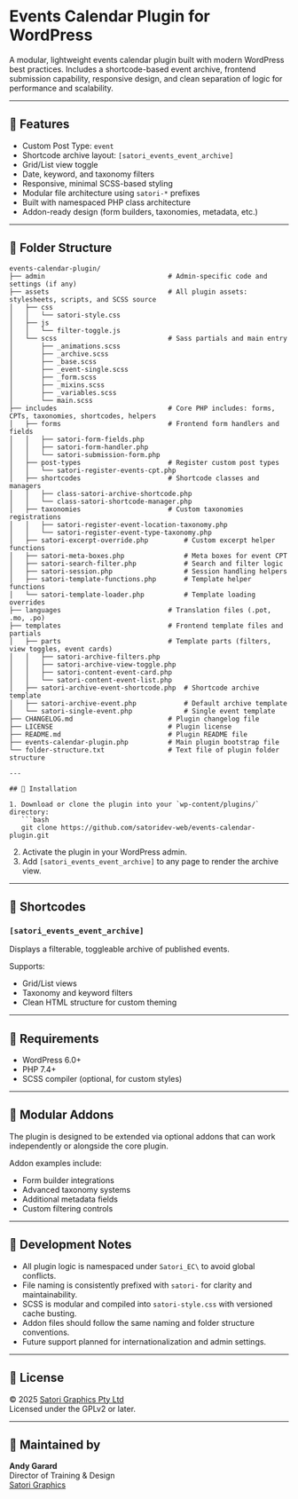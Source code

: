# Events Calendar Plugin for WordPress

A modular, lightweight events calendar plugin built with modern WordPress best practices. Includes a shortcode-based event archive, frontend submission capability, responsive design, and clean separation of logic for performance and scalability.

---

## 🔧 Features

- Custom Post Type: `event`
- Shortcode archive layout: `[satori_events_event_archive]`
- Grid/List view toggle
- Date, keyword, and taxonomy filters
- Responsive, minimal SCSS-based styling
- Modular file architecture using `satori-*` prefixes
- Built with namespaced PHP class architecture
- Addon-ready design (form builders, taxonomies, metadata, etc.)

---

## 📁 Folder Structure

````plaintext
events-calendar-plugin/
├── admin								# Admin-specific code and settings (if any)
├── assets								# All plugin assets: stylesheets, scripts, and SCSS source
│   ├── css
│   │   └── satori-style.css
│   ├── js
│   │   └── filter-toggle.js
│   └── scss							# Sass partials and main entry
│       ├── _animations.scss
│       ├── _archive.scss
│       ├── _base.scss
│       ├── _event-single.scss
│       ├── _form.scss
│       ├── _mixins.scss
│       ├── _variables.scss
│       └── main.scss
├── includes							# Core PHP includes: forms, CPTs, taxonomies, shortcodes, helpers
│   ├── forms							# Frontend form handlers and fields
│   │   ├── satori-form-fields.php
│   │   ├── satori-form-handler.php
│   │   └── satori-submission-form.php
│   ├── post-types						# Register custom post types
│   │   └── satori-register-events-cpt.php
│   ├── shortcodes						# Shortcode classes and managers
│   │   ├── class-satori-archive-shortcode.php
│   │   └── class-satori-shortcode-manager.php
│   ├── taxonomies						# Custom taxonomies registrations
│   │   ├── satori-register-event-location-taxonomy.php
│   │   └── satori-register-event-type-taxonomy.php
│   ├── satori-excerpt-override.php			# Custom excerpt helper functions
│   ├── satori-meta-boxes.php				# Meta boxes for event CPT
│   ├── satori-search-filter.php			# Search and filter logic
│   ├── satori-session.php					# Session handling helpers
│   ├── satori-template-functions.php		# Template helper functions
│   └── satori-template-loader.php			# Template loading overrides
├── languages							# Translation files (.pot, .mo, .po)
├── templates							# Frontend template files and partials
│   ├── parts							# Template parts (filters, view toggles, event cards)
│   │   ├── satori-archive-filters.php
│   │   ├── satori-archive-view-toggle.php
│   │   ├── satori-content-event-card.php
│   │   └── satori-content-event-list.php
│   ├── satori-archive-event-shortcode.php	# Shortcode archive template
│   ├── satori-archive-event.php			# Default archive template
│   └── satori-single-event.php				# Single event template
├── CHANGELOG.md						# Plugin changelog file
├── LICENSE								# Plugin license
├── README.md							# Plugin README file
├── events-calendar-plugin.php			# Main plugin bootstrap file
└── folder-structure.txt				# Text file of plugin folder structure

---

## 🚀 Installation

1. Download or clone the plugin into your `wp-content/plugins/` directory:
   ```bash
   git clone https://github.com/satoridev-web/events-calendar-plugin.git
````

2. Activate the plugin in your WordPress admin.
3. Add `[satori_events_event_archive]` to any page to render the archive view.

---

## 🧩 Shortcodes

### `[satori_events_event_archive]`

Displays a filterable, toggleable archive of published events.

Supports:

- Grid/List views
- Taxonomy and keyword filters
- Clean HTML structure for custom theming

---

## 🧪 Requirements

- WordPress 6.0+
- PHP 7.4+
- SCSS compiler (optional, for custom styles)

---

## 🧱 Modular Addons

The plugin is designed to be extended via optional addons that can work independently or alongside the core plugin.

Addon examples include:

- Form builder integrations
- Advanced taxonomy systems
- Additional metadata fields
- Custom filtering controls

---

## 📌 Development Notes

- All plugin logic is namespaced under `Satori_EC\` to avoid global conflicts.
- File naming is consistently prefixed with `satori-` for clarity and maintainability.
- SCSS is modular and compiled into `satori-style.css` with versioned cache busting.
- Addon files should follow the same naming and folder structure conventions.
- Future support planned for internationalization and admin settings.

---

## 📄 License

© 2025 [Satori Graphics Pty Ltd](https://satori.com.au)  
Licensed under the GPLv2 or later.

---

## 🙋 Maintained by

**Andy Garard**  
Director of Training & Design  
[Satori Graphics](https://satori.com.au)
